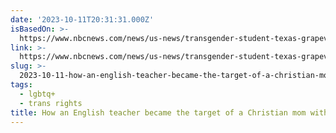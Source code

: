 ```yaml
---
date: '2023-10-11T20:31:31.000Z'
isBasedOn: >-
  https://www.nbcnews.com/news/us-news/transgender-student-texas-grapevine-podcast-rcna118116?_branch_match_id=1192843617406035441&utm_source=twitter&utm_campaign=NBC%20News&utm_medium=social&_branch_referrer=H4sIAAAAAAAAA8soKSkottLXz0tKzkstL9ZLLCjQy8nMy9Y3yAz0Czdy8%2FZ3SQIA8O4nFSQAAAA%3D
link: >-
  https://www.nbcnews.com/news/us-news/transgender-student-texas-grapevine-podcast-rcna118116?_branch_match_id=1192843617406035441&utm_source=twitter&utm_campaign=NBC%20News&utm_medium=social&_branch_referrer=H4sIAAAAAAAAA8soKSkottLXz0tKzkstL9ZLLCjQy8nMy9Y3yAz0Czdy8%2FZ3SQIA8O4nFSQAAAA%3D
slug: >-
  2023-10-11-how-an-english-teacher-became-the-target-of-a-christian-mom-with-a-trans-te
tags:
  - lgbtq+
  - trans rights
title: How an English teacher became the target of a Christian mom with a trans te
---
```


